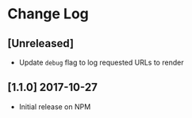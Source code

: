 # Change Log

## [Unreleased]
 * Update `debug` flag to log requested URLs to render

## [1.1.0] 2017-10-27
 * Initial release on NPM
